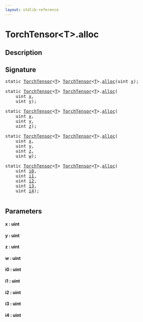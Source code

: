 ```yaml
---
layout: stdlib-reference
---
```


# TorchTensor\<T\>\.alloc

## Description





## Signature 

<pre>
<span class='code_keyword'>static</span> <a href="../index.html" class="code_type">TorchTensor</a>&lt;<a href="../index.html#typeparam-T" class="code_type">T</a>&gt; <a href="../index.html" class="code_type">TorchTensor</a>&lt;<a href="../index.html#typeparam-T" class="code_type">T</a>&gt;.<a href=".html">alloc</a>(<span class="code_keyword">uint</span> <a href=".html#decl-x" class="code_param">x</a>);

<span class='code_keyword'>static</span> <a href="../index.html" class="code_type">TorchTensor</a>&lt;<a href="../index.html#typeparam-T" class="code_type">T</a>&gt; <a href="../index.html" class="code_type">TorchTensor</a>&lt;<a href="../index.html#typeparam-T" class="code_type">T</a>&gt;.<a href=".html">alloc</a>(
    <span class="code_keyword">uint</span> <a href=".html#decl-x" class="code_param">x</a>,
    <span class="code_keyword">uint</span> <a href=".html#decl-y" class="code_param">y</a>);

<span class='code_keyword'>static</span> <a href="../index.html" class="code_type">TorchTensor</a>&lt;<a href="../index.html#typeparam-T" class="code_type">T</a>&gt; <a href="../index.html" class="code_type">TorchTensor</a>&lt;<a href="../index.html#typeparam-T" class="code_type">T</a>&gt;.<a href=".html">alloc</a>(
    <span class="code_keyword">uint</span> <a href=".html#decl-x" class="code_param">x</a>,
    <span class="code_keyword">uint</span> <a href=".html#decl-y" class="code_param">y</a>,
    <span class="code_keyword">uint</span> <a href=".html#decl-z" class="code_param">z</a>);

<span class='code_keyword'>static</span> <a href="../index.html" class="code_type">TorchTensor</a>&lt;<a href="../index.html#typeparam-T" class="code_type">T</a>&gt; <a href="../index.html" class="code_type">TorchTensor</a>&lt;<a href="../index.html#typeparam-T" class="code_type">T</a>&gt;.<a href=".html">alloc</a>(
    <span class="code_keyword">uint</span> <a href=".html#decl-x" class="code_param">x</a>,
    <span class="code_keyword">uint</span> <a href=".html#decl-y" class="code_param">y</a>,
    <span class="code_keyword">uint</span> <a href=".html#decl-z" class="code_param">z</a>,
    <span class="code_keyword">uint</span> <a href=".html#decl-w" class="code_param">w</a>);

<span class='code_keyword'>static</span> <a href="../index.html" class="code_type">TorchTensor</a>&lt;<a href="../index.html#typeparam-T" class="code_type">T</a>&gt; <a href="../index.html" class="code_type">TorchTensor</a>&lt;<a href="../index.html#typeparam-T" class="code_type">T</a>&gt;.<a href=".html">alloc</a>(
    <span class="code_keyword">uint</span> <a href=".html#decl-i0" class="code_param">i0</a>,
    <span class="code_keyword">uint</span> <a href=".html#decl-i1" class="code_param">i1</a>,
    <span class="code_keyword">uint</span> <a href=".html#decl-i2" class="code_param">i2</a>,
    <span class="code_keyword">uint</span> <a href=".html#decl-i3" class="code_param">i3</a>,
    <span class="code_keyword">uint</span> <a href=".html#decl-i4" class="code_param">i4</a>);

</pre>

## Parameters

####  <a id="decl-x"></a>x  : uint
####  <a id="decl-y"></a>y  : uint
####  <a id="decl-z"></a>z  : uint
####  <a id="decl-w"></a>w  : uint
####  <a id="decl-i0"></a>i0  : uint
####  <a id="decl-i1"></a>i1  : uint
####  <a id="decl-i2"></a>i2  : uint
####  <a id="decl-i3"></a>i3  : uint
####  <a id="decl-i4"></a>i4  : uint

